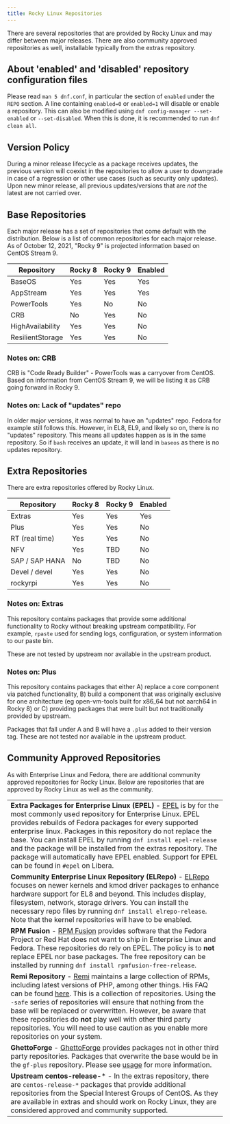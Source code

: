 ```yaml
---
title: Rocky Linux Repositories
---
```


There are several repositories that are provided by Rocky Linux and may differ between major releases. There are also community approved repositories as well, installable typically from the extras repository.

## About 'enabled' and 'disabled' repository configuration files

Please read `man 5 dnf.conf`, in particular the section of `enabled` under the `REPO` section. A line containing `enabled=0` or `enabled=1` will disable or enable a repository. This can also be modified using `dnf config-manager --set-enabled` or `--set-disabled`. When this is done, it is recommended to run `dnf clean all`.

## Version Policy

During a minor release lifecycle as a package receives updates, the previous version will coexist in the repositories to allow a user to downgrade in case of a regression or other use cases (such as security only updates). Upon new minor release, all previous updates/versions that are *not* the latest are not carried over.

## Base Repositories

Each major release has a set of repositories that come default with the distribution. Below is a list of common repositories for each major release. As of October 12, 2021, "Rocky 9" is projected information based on CentOS Stream 9.

| Repository       | Rocky 8 | Rocky 9 | Enabled |
|------------------|---------|---------|---------|
| BaseOS           | Yes     | Yes     | Yes     |
| AppStream        | Yes     | Yes     | Yes     |
| PowerTools       | Yes     | No      | No      |
| CRB              | No      | Yes     | No      |
| HighAvailability | Yes     | Yes     | No      |
| ResilientStorage | Yes     | Yes     | No      |

### Notes on: CRB

CRB is "Code Ready Builder" - PowerTools was a carryover from CentOS. Based on information from CentOS Stream 9, we will be listing it as CRB going forward in Rocky 9.

### Notes on: Lack of "updates" repo

In older major versions, it was normal to have an "updates" repo. Fedora for example still follows this. However, in EL8, EL9, and likely so on, there is no "updates" repository. This means all updates happen as is in the same repository. So if `bash` receives an update, it will land in `baseos` as there is no updates repository.

## Extra Repositories

There are extra repositories offered by Rocky Linux.

| Repository       | Rocky 8 | Rocky 9 | Enabled |
|------------------|---------|---------|---------|
| Extras           | Yes     | Yes     | Yes     |
| Plus             | Yes     | Yes     | No      |
| RT (real time)   | Yes     | Yes     | No      |
| NFV              | Yes     | TBD     | No      |
| SAP / SAP HANA   | No      | TBD     | No      |
| Devel / devel    | Yes     | Yes     | No      |
| rockyrpi         | Yes     | Yes     | No      |

### Notes on: Extras

This repository contains packages that provide some additional functionality to Rocky without breaking upstream compatibility. For example, `rpaste` used for sending logs, configuration, or system information to our paste bin.

These are not tested by upstream nor available in the upstream product.

### Notes on: Plus

This repository contains packages that either A) replace a core component via patched functionality, B) build a component that was originally exclusive for one architecture (eg open-vm-tools built for x86_64 but not aarch64 in Rocky 8) or C) providing packages that were built but not traditionally provided by upstream.

Packages that fall under A and B will have a `.plus` added to their version tag. These are not tested nor available in the upstream product.

## Community Approved Repositories

As with Enterprise Linux and Fedora, there are additional community approved repositories for Rocky Linux. Below are repositories that are approved by Rocky Linux as well as the community.

| |
| - |
| **Extra Packages for Enterprise Linux (EPEL)** - [EPEL](http://fedoraproject.org/wiki/EPEL) is by for the most commonly used repository for Enterprise Linux. EPEL provides rebuilds of Fedora packages for every supported enterprise linux. Packages in this repository do not replace the base. You can install EPEL by running `dnf install epel-release` and the package will be installed from the extras repository. The package will automatically have EPEL enabled. Support for EPEL can be found in `#epel` on Libera. |
| **Community Enterprise Linux Repository (ELRepo)** - [ELRepo](http://elrepo.org/) focuses on newer kernels and kmod driver packages to enhance hardware support for EL8 and beyond. This includes display, filesystem, network, storage drivers. You can install the necessary repo files by running `dnf install elrepo-release`. Note that the kernel repositories will have to be enabled. |
| **RPM Fusion** - [RPM Fusion](https://rpmfusion.org/) provides software that the Fedora Project or Red Hat does not want to ship in Enterprise Linux and Fedora. These repositories do rely on EPEL. The policy is to **not** replace EPEL nor base packages. The free repository can be installed by running `dnf install rpmfusion-free-release`. |
| **Remi Repository** - [Remi](http://rpms.remirepo.net/) maintains a large collection of RPMs, including latest versions of PHP, among other things. His FAQ can be found [here](http://blog.remirepo.net/pages/English-FAQ). This is a collection of repositories. Using the `-safe` series of repositories will ensure that nothing from the base will be replaced or overwritten. However, be aware that these repositories do **not** play well with other third party repositories. You will need to use caution as you enable more repositories on your system. |
| **GhettoForge** - [GhettoForge](http://ghettoforge.org/) provides packages not in other third party repositories. Packages that overwrite the base would be in the `gf-plus` repository. Please see [usage](http://ghettoforge.org/index.php/Usage) for more information. |
| **Upstream centos-release-*** - In the extras repository, there are `centos-release-*` packages that provide additional repositories from the Special Interest Groups of CentOS. As they are available in extras and should work on Rocky Linux, they are considered approved and community supported. |
